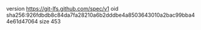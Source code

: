 version https://git-lfs.github.com/spec/v1
oid sha256:926fdbdb8c84da7fa28210a6b2dddbe4a8503643010a2bac99bba44e61d47064
size 453
